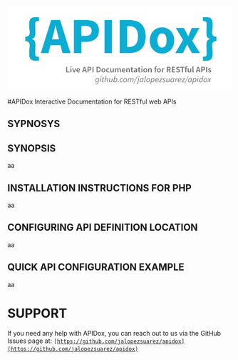 ![IPv6](apidox.png)

#APIDox
 Interactive Documentation for RESTful web APIs

## SYPNOSYS

SYNOPSIS
--------
aa


INSTALLATION INSTRUCTIONS FOR PHP
---------------------------------
aa

CONFIGURING API DEFINITION LOCATION
-----------------------------------
aa

QUICK API CONFIGURATION EXAMPLE
-------------------------------
aa

SUPPORT
=======
If you need any help with APIDox, you can reach out to us via the GitHub Issues page at:
<code>[https://github.com/jalopezsuarez/apidox](https://github.com/jalopezsuarez/apidox)</code>
